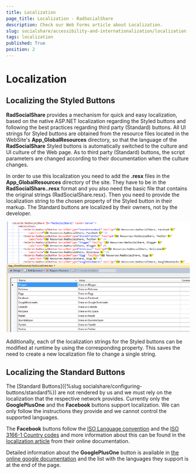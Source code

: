 ```yaml
---
title: Localization
page_title: Localization - RadSocialShare
description: Check our Web Forms article about Localization.
slug: socialshare/accessibility-and-internationalization/localization
tags: localization
published: True
position: 2
---
```


# Localization



## Localizing the Styled Buttons

**RadSocialShare** provides a mechanism for quick and easy localization, based on the native ASP.NET localization regarding the Styled buttons and following the best practices regarding third party (Standard) buttons. All UI strings for Styled buttons are obtained from the resource files located in the WebSite's **App_GlobalResources** directory, so that the language of the **RadSocialShare** Styled buttons is automatically switched to the culture and UI culture of the Web page. As to third party (Standard) buttons, the script parameters are changed according to their documentation when the culture changes.

In order to use this localization you need to add the **.resx** files in the **App_GlobalResources** directory of the site. They have to be in the **RadSocialShare.<language>.resx** format and you also need the basic file that contains the original strings (RadSocialShare.resx). Then you need to provide the localization string to the chosen property of the Styled button in their markup. The Standard buttons are localized by their owners, not by the developer.

![radsocialshare-localization-example](images/radsocialshare-localization-example.png)

Additionally, each of the localization strings for the Styled buttons can be modified at runtime by using the corresponding property. This saves the need to create a new localization file to change a single string.

## Localizing the Standard Buttons

The [Standard Buttons]({%slug socialshare/configuring-buttons/standard%}) are not rendered by us and we must rely on the localization that the respective network provides. Currently only the **GooglePlusOne** and the **Facebook** buttons support localization. We can only follow the instructions they provide and we cannot control the supported languages.

The **Facebook** buttons follow the [ISO Language convention](http://www.loc.gov/standards/iso639-2/php/code_list.php) and the [ISO 3166-1 Country codes](https://en.wikipedia.org/wiki/ISO_3166-1) and more information about this can be found in the [localization article](http://developers.facebook.com/docs/internationalization/) from their online documentation.

Detailed information about the **GooglePlusOne** button is available in [the online google documentation](https://developers.google.com/+/plugins/+1button/) and the list with the languages they support is at the end of the page.
